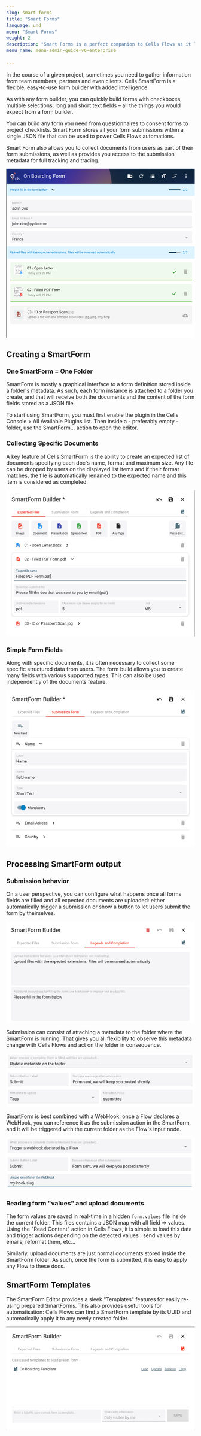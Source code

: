 ```yaml
---
slug: smart-forms
title: "Smart Forms"
language: und
menu: "Smart Forms"
weight: 2
description: "Smart Forms is a perfect companion to Cells Flows as it let users interact in a controled manner and submit their documents or data to your custom Flow."
menu_name: menu-admin-guide-v6-enterprise

---
```

In the course of a given project, sometimes you need to gather information from team members, partners and even clients. Cells SmartForm is a flexible, easy-to-use form builder with added intelligence.

As with any form builder, you can quickly build forms with checkboxes, multiple selections, long and short text fields – all the things you would expect from a form builder.

You can build any form you need from questionnaires to consent forms to project checklists. Smart Form stores all your form submissions within a single JSON file that can be used to power Cells Flows automations.

Smart Form also allows you to collect documents from users as part of their form submissions, as well as provides you access to the submission metadata for full tracking and tracing.

![](../../images/smartforms/03-smart-forms-display.png)

## Creating a SmartForm

### One SmartForm = One Folder

SmartForm is mostly a graphical interface to a form definition stored inside a folder's metadata. As such, each form instance is attached to a folder you create, and that will receive both the documents and the content of the form fields stored as a JSON file.

To start using SmartForm, you must first enable the plugin in the Cells Console > All Available Plugins list. Then inside a - preferably empty - folder, use the SmartForm... action to open the editor.

### Collecting Specific Documents

A key feature of Cells SmartForm is the ability to create an expected list of documents specifying each doc's name, format and maximum size. Any file can be dropped by users on the displayed list items and if their format matches, the file is automatically renamed to the expected name and this item is considered as completed.

![](../../images/smartforms/01-smart-forms-docs.png)

### Simple Form Fields

Along with specific documents, it is often necessary to collect some specific structured data from users. The form build allows you to create many fields with various supported types. This can also be used independently of the documents feature.

![](../../images/smartforms/02-smart-forms-fields.png)

## Processing SmartForm output

### Submission behavior

On a user perspective, you can configure what happens once all forms fields are filled and all expected documents are uploaded: either automatically trigger a submission or show a button to let users submit the form by theirselves.

![](../../images/smartforms/04-smart-forms-submission.png)

Submission can consist of attaching a metadata to the folder where the SmartForm is running. That gives you all flexibility to observe this metadata change with Cells Flows and act on the folder in consequence.

![](../../images/smartforms/04-smart-forms-submit-metadata.png)

SmartForm is best combined with a WebHook: once a Flow declares a WebHook, you can reference it as the submission action in the SmartForm, and it will be triggered with the current folder as the Flow's input node.

![](../../images/smartforms/04-smart-forms-submit-webhook.png)

### Reading form "values" and upload documents

The form values are saved in real-time in a hidden `form.values` file inside the current folder. This files contains a JSON map with all field => values. Using the "Read Content" action in Cells Flows, it is simple to load this data and trigger actions depending on the detected values : send values by emails, reformat them, etc...

Similarly, upload documents are just normal documents stored inside the SmartForm folder. As such, once the form is submitted, it is easy to apply any Flow to these docs.

## SmartForm Templates

The SmartForm Editor provides a sleek "Templates" features for easily re-using prepared SmartForms. This also provides useful tools for automatisation: Cells Flows can find a SmartForm template by its UUID and automatically apply it to any newly created folder.

![](../../images/smartforms/05-smart-forms-templates.png)